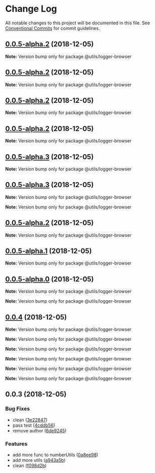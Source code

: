 # Change Log

All notable changes to this project will be documented in this file.
See [Conventional Commits](https://conventionalcommits.org) for commit guidelines.

## [0.0.5-alpha.2](https://git.elitescloud.com/ELFE/el-utils/compare/v0.0.5-alpha.1...v0.0.5-alpha.2) (2018-12-05)

**Note:** Version bump only for package @utils/logger-browser

## [0.0.5-alpha.2](https://git.elitescloud.com/ELFE/el-utils/compare/v0.0.5-alpha.1...v0.0.5-alpha.2) (2018-12-05)

**Note:** Version bump only for package @utils/logger-browser

## [0.0.5-alpha.2](https://git.elitescloud.com/ELFE/el-utils/compare/v0.0.5-alpha.1...v0.0.5-alpha.2) (2018-12-05)

**Note:** Version bump only for package @utils/logger-browser

## [0.0.5-alpha.2](https://git.elitescloud.com/ELFE/el-utils/compare/v0.0.5-alpha.1...v0.0.5-alpha.2) (2018-12-05)

**Note:** Version bump only for package @utils/logger-browser

## [0.0.5-alpha.3](https://git.elitescloud.com/ELFE/el-utils/compare/v0.0.5-alpha.2...v0.0.5-alpha.3) (2018-12-05)

**Note:** Version bump only for package @utils/logger-browser

## [0.0.5-alpha.3](https://git.elitescloud.com/ELFE/el-utils/compare/v0.0.5-alpha.2...v0.0.5-alpha.3) (2018-12-05)

**Note:** Version bump only for package @utils/logger-browser

**Note:** Version bump only for package @utils/logger-browser

## [0.0.5-alpha.2](https://git.elitescloud.com/ELFE/el-utils/compare/v0.0.5-alpha.1...v0.0.5-alpha.2) (2018-12-05)

**Note:** Version bump only for package @utils/logger-browser

## [0.0.5-alpha.1](https://git.elitescloud.com/ELFE/el-utils/compare/v0.0.5-alpha.0...v0.0.5-alpha.1) (2018-12-05)

**Note:** Version bump only for package @utils/logger-browser

## [0.0.5-alpha.0](https://git.elitescloud.com/ELFE/el-utils/compare/v0.0.4...v0.0.5-alpha.0) (2018-12-05)

**Note:** Version bump only for package @utils/logger-browser

**Note:** Version bump only for package @utils/logger-browser

## [0.0.4](https://git.elitescloud.com/ELFE/el-utils/compare/v0.0.3...v0.0.4) (2018-12-05)

**Note:** Version bump only for package @utils/logger-browser

**Note:** Version bump only for package @utils/logger-browser

**Note:** Version bump only for package @utils/logger-browser

**Note:** Version bump only for package @utils/logger-browser

**Note:** Version bump only for package @utils/logger-browser

**Note:** Version bump only for package @utils/logger-browser

## 0.0.3 (2018-12-05)

### Bug Fixes

* clean ([3e22847](https://git.elitescloud.com/ELFE/el-utils/commits/3e22847))
* pass test ([4cddb56](https://git.elitescloud.com/ELFE/el-utils/commits/4cddb56))
* remove author ([6de9245](https://git.elitescloud.com/ELFE/el-utils/commits/6de9245))

### Features

* add more func to numberUtils ([0a8ee98](https://git.elitescloud.com/ELFE/el-utils/commits/0a8ee98))
* add more utils ([a943a5b](https://git.elitescloud.com/ELFE/el-utils/commits/a943a5b))
* clean ([f098d2b](https://git.elitescloud.com/ELFE/el-utils/commits/f098d2b))
